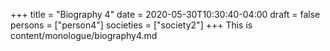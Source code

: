 +++
title = "Biography 4"
date = 2020-05-30T10:30:40-04:00
draft = false
persons = ["person4"]
societies = ["society2"]
+++
This is content/monologue/biography4.md
